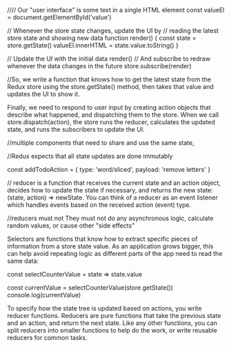 //// Our "user interface" is some text in a single HTML element
const valueEl = document.getElementById('value')

// Whenever the store state changes, update the UI by
// reading the latest store state and showing new data
function render() {
  const state = store.getState()
  valueEl.innerHTML = state.value.toString()
}

// Update the UI with the initial data
render()
// And subscribe to redraw whenever the data changes in the future
store.subscribe(render)

//So, we write a function that knows how to get the latest state from the Redux store using the store.getState() method, then takes that value and updates the UI to show it.

Finally, we need to respond to user input by creating action objects that describe what happened, and dispatching them to the store. When we call store.dispatch(action), the store runs the reducer, calculates the updated state, and runs the subscribers to update the UI.

//multiple components that need to share and use the same state,

//Redux expects that all state updates are done immutably

const addTodoAction = {
  type: 'word/sliced',
  payload: 'remove letters'
}

// reducer is a function that receives the current state and an action object, decides how to update the state if necessary, and returns the new state: (state, action) => newState. You can think of a reducer as an event listener which handles events based on the received action (event) type.

//reducers must not They must not do any asynchronous logic, calculate random values, or cause other "side effects"

Selectors are functions that know how to extract specific pieces of information from a store state value. As an application grows bigger, this can help avoid repeating logic as different parts of the app need to read the same data:

const selectCounterValue = state => state.value

const currentValue = selectCounterValue(store.getState())
console.log(currentValue)

To specify how the state tree is updated based on actions, you write reducer functions. Reducers are pure functions that take the previous state and an action, and return the next state. Like any other functions, you can split reducers into smaller functions to help do the work, or write reusable reducers for common tasks.